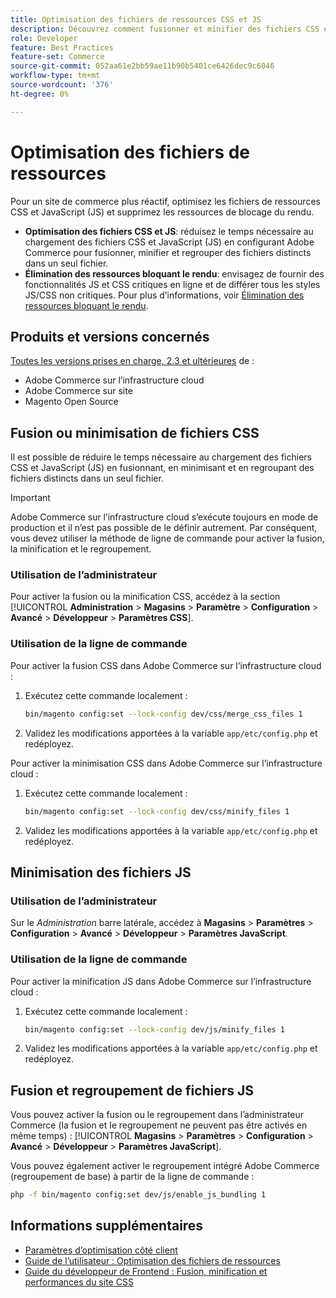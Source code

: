 ```yaml
---
title: Optimisation des fichiers de ressources CSS et JS
description: Découvrez comment fusionner et minifier des fichiers CSS et JavaScript (JS) pour les projets Adobe Commerce depuis l’administrateur ou la ligne de commande.
role: Developer
feature: Best Practices
feature-set: Commerce
source-git-commit: 052aa61e2bb59ae11b90b5401ce6426dec9c6046
workflow-type: tm+mt
source-wordcount: '376'
ht-degree: 0%

---
```


# Optimisation des fichiers de ressources

Pour un site de commerce plus réactif, optimisez les fichiers de ressources CSS et JavaScript (JS) et supprimez les ressources de blocage du rendu.

- **Optimisation des fichiers CSS et JS**: réduisez le temps nécessaire au chargement des fichiers CSS et JavaScript (JS) en configurant Adobe Commerce pour fusionner, minifier et regrouper des fichiers distincts dans un seul fichier.
- **Élimination des ressources bloquant le rendu**: envisagez de fournir des fonctionnalités JS et CSS critiques en ligne et de différer tous les styles JS/CSS non critiques. Pour plus d’informations, voir [Élimination des ressources bloquant le rendu](https://web.dev/render-blocking-resources/).

## Produits et versions concernés

[Toutes les versions prises en charge, 2.3 et ultérieures](../../../release/versions.md) de :

- Adobe Commerce sur l’infrastructure cloud
- Adobe Commerce sur site
- Magento Open Source

## Fusion ou minimisation de fichiers CSS

Il est possible de réduire le temps nécessaire au chargement des fichiers CSS et JavaScript (JS) en fusionnant, en minimisant et en regroupant des fichiers distincts dans un seul fichier.

>[!IMPORTANT]
>
>Adobe Commerce sur l’infrastructure cloud s’exécute toujours en mode de production et il n’est pas possible de le définir autrement. Par conséquent, vous devez utiliser la méthode de ligne de commande pour activer la fusion, la minification et le regroupement.

### Utilisation de l’administrateur

Pour activer la fusion ou la minification CSS, accédez à la section [!UICONTROL **Administration** > **Magasins** > **Paramètre** > **Configuration** > **Avancé** > **Développeur** > **Paramètres CSS**].

### Utilisation de la ligne de commande

Pour activer la fusion CSS dans Adobe Commerce sur l’infrastructure cloud :

1. Exécutez cette commande localement :

   ```bash
   bin/magento config:set --lock-config dev/css/merge_css_files 1
   ```

1. Validez les modifications apportées à la variable `app/etc/config.php` et redéployez.

Pour activer la minimisation CSS dans Adobe Commerce sur l’infrastructure cloud :

1. Exécutez cette commande localement :

   ```bash
   bin/magento config:set --lock-config dev/css/minify_files 1
   ```

1. Validez les modifications apportées à la variable `app/etc/config.php` et redéployez.

## Minimisation des fichiers JS

### Utilisation de l’administrateur

Sur le *Administration* barre latérale, accédez à **Magasins** > **Paramètres** > **Configuration** > **Avancé** > **Développeur** > **Paramètres JavaScript**.

### Utilisation de la ligne de commande

Pour activer la minification JS dans Adobe Commerce sur l’infrastructure cloud :

1. Exécutez cette commande localement :

   ```bash
   bin/magento config:set --lock-config dev/js/minify_files 1
   ```

1. Validez les modifications apportées à la variable `app/etc/config.php` et redéployez.

## Fusion et regroupement de fichiers JS

Vous pouvez activer la fusion ou le regroupement dans l’administrateur Commerce (la fusion et le regroupement ne peuvent pas être activés en même temps) : [!UICONTROL **Magasins** > **Paramètres** > **Configuration** > **Avancé** > **Développeur** > **Paramètres JavaScript**].

Vous pouvez également activer le regroupement intégré Adobe Commerce (regroupement de base) à partir de la ligne de commande :

```bash
php -f bin/magento config:set dev/js/enable_js_bundling 1
```

## Informations supplémentaires

- [Paramètres d’optimisation côté client](../../../performance/configuration.md#client-side-optimization-settings)
- [Guide de l’utilisateur : Optimisation des fichiers de ressources](https://docs.magento.com/user-guide/system/file-optimization.html)
- [Guide du développeur de Frontend : Fusion, minification et performances du site CSS](https://developer.adobe.com/commerce/frontend-core/guide/css/#css-merging-minification-and-performance)
